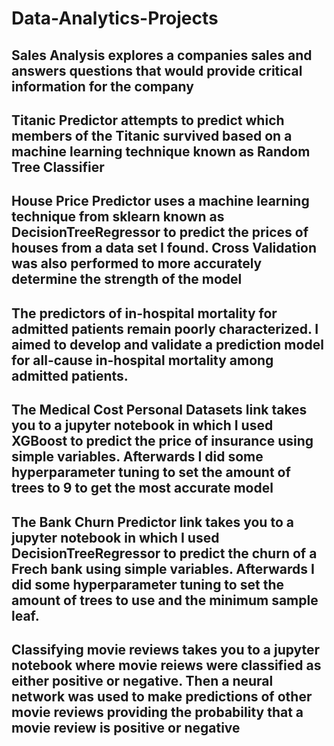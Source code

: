 # Data-Analytics-Projects
## Sales Analysis explores a companies sales and answers questions that would provide critical information for the company
## Titanic Predictor attempts to predict which members of the Titanic survived based on a machine learning technique known as Random Tree Classifier
## House Price Predictor uses a machine learning technique from sklearn known as DecisionTreeRegressor to predict the prices of houses from a data set I found. Cross Validation was also performed to more accurately determine the strength of the model
## The predictors of in-hospital mortality for admitted patients remain poorly characterized. I aimed to develop and validate a prediction model for all-cause in-hospital mortality among admitted patients.
## The Medical Cost Personal Datasets link takes you to a jupyter notebook in which I used XGBoost to predict the price of insurance using simple variables. Afterwards I did some hyperparameter tuning to set the amount of trees to 9 to get the most accurate model
## The Bank Churn Predictor link takes you to a jupyter notebook in which I used DecisionTreeRegressor to predict the churn of a Frech bank using simple variables. Afterwards I did some hyperparameter tuning to set the amount of trees to use and the minimum sample leaf.
## Classifying movie reviews takes you to a jupyter notebook where movie reiews were classified as either positive or negative. Then a neural network was used to make predictions of other movie reviews providing the probability that a movie review is positive or negative
